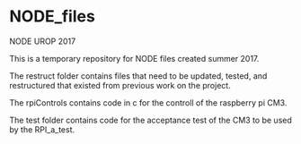 # NODE_files
NODE UROP 2017

This is a temporary repository for NODE files created summer 2017.

The restruct folder contains files that need to be updated, tested, and restructured that 
existed from previous work on the project.

The rpiControls contains code in c for the controll of the raspberry pi CM3.

The test folder contains code for the acceptance test of the CM3 to be used by the RPI_a_test.

